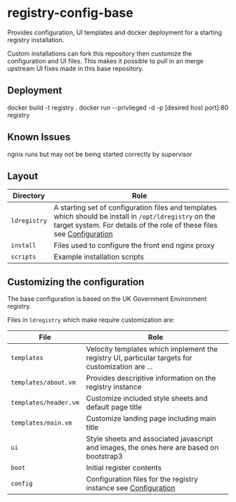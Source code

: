 # registry-config-base

Provides configuration, UI templates and docker deployment for a starting registry installation.

Custom installations can fork this repository then customize the configuration and UI files. This makes it possible to pull in an merge upstream UI fixes made in this base repository.

## Deployment 

docker build -t registry .
docker run --privileged -d -p [desired host port]:80 registry

## Known Issues

ngnix runs but may not be being started correctly by supervisor 

## Layout

Directory | Role
---|---
`ldregistry` | A starting set of configuration files and templates which should be install in `/opt/ldregistry` on the target system. For details of the role of these files see [Configuration](https://github.com/UKGovLD/registry-core/wiki/Configuration)
`install` | Files used to configure the front end nginx proxy
`scripts` | Example installation scripts

## Customizing the configuration

The base configuration is based on the UK Government Environment registry. 

Files in `ldregistry` which make require customization are:

File | Role
---|---
`templates` | Velocity templates which implement the registry UI, particular targets for customization are ...
`templates/about.vm` | Provides descriptive information on the registry instance
`templates/header.vm` | Customize included style sheets and default page title
`templates/main.vm` | Customize landing page including main title
`ui` | Style sheets and associated javascript and images, the ones here are based on bootstrap3
`boot` | Initial register contents
`config` | Configuration files for the registry instance see [Configuration](https://github.com/UKGovLD/registry-core/wiki/Configuration)

